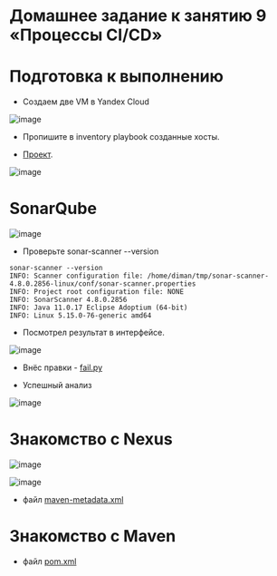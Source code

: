 # Домашнее задание к занятию 9 «Процессы CI/CD»

# Подготовка к выполнению

* Создаем  две VM в Yandex Cloud

![image](https://github.com/Dimarkle/DevOps/assets/118626944/2d59d811-a946-4ea8-986d-ca1258f60ac2)



* Пропишите в inventory playbook созданные хосты.




 * [Проект](https://github.com/Dimarkle/DevOps/tree/main/%D0%9F%D1%80%D0%BE%D1%86%D0%B5%D1%81%D1%81%D1%8B%20CI/infrastructure).

![image](https://github.com/Dimarkle/DevOps/assets/118626944/4dad6613-129d-4646-89b9-24400b5599bd)

# SonarQube

![image](https://github.com/Dimarkle/DevOps/assets/118626944/db49eede-5052-424b-bf6e-c4e96ad3ca3f)

* Проверьте sonar-scanner --version
  
```
sonar-scanner --version
INFO: Scanner configuration file: /home/diman/tmp/sonar-scanner-4.8.0.2856-linux/conf/sonar-scanner.properties
INFO: Project root configuration file: NONE
INFO: SonarScanner 4.8.0.2856
INFO: Java 11.0.17 Eclipse Adoptium (64-bit)
INFO: Linux 5.15.0-76-generic amd64
```
* Посмотрел результат в интерфейсе.
  
![image](https://github.com/Dimarkle/DevOps/assets/118626944/0fb43985-ec1a-44b1-a7f8-7d455404f51f)

* Внёс правки - [fail.py](https://github.com/Dimarkle/DevOps/blob/main/%D0%9F%D1%80%D0%BE%D1%86%D0%B5%D1%81%D1%81%D1%8B%20CI/fail.py)

* Успешный анализ 

![image](https://github.com/Dimarkle/DevOps/assets/118626944/729e455f-e521-4c23-82e3-9f5b4a0a8571)

# Знакомство с Nexus


![image](https://github.com/Dimarkle/DevOps/assets/118626944/4e1897d8-6e14-4ecc-9fb7-6ed281a251ad)




![image](https://github.com/Dimarkle/DevOps/assets/118626944/11e54716-b5ef-4d26-aa7a-8c51c2238eb9)

* файл [maven-metadata.xml](https://github.com/Dimarkle/DevOps/blob/main/%D0%9F%D1%80%D0%BE%D1%86%D0%B5%D1%81%D1%81%D1%8B%20CI/maven-metadata.xml)


# Знакомство с Maven


* файл [pom.xml](https://github.com/Dimarkle/DevOps/blob/main/%D0%9F%D1%80%D0%BE%D1%86%D0%B5%D1%81%D1%81%D1%8B%20CI/pom.xml)



